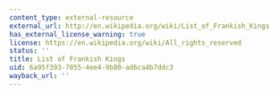 ```yaml
---
content_type: external-resource
external_url: http://en.wikipedia.org/wiki/List_of_Frankish_Kings
has_external_license_warning: true
license: https://en.wikipedia.org/wiki/All_rights_reserved
status: ''
title: List of Frankish Kings
uid: 6a95f393-7055-4ee4-9b80-ad6ca4b7ddc3
wayback_url: ''
---
```

